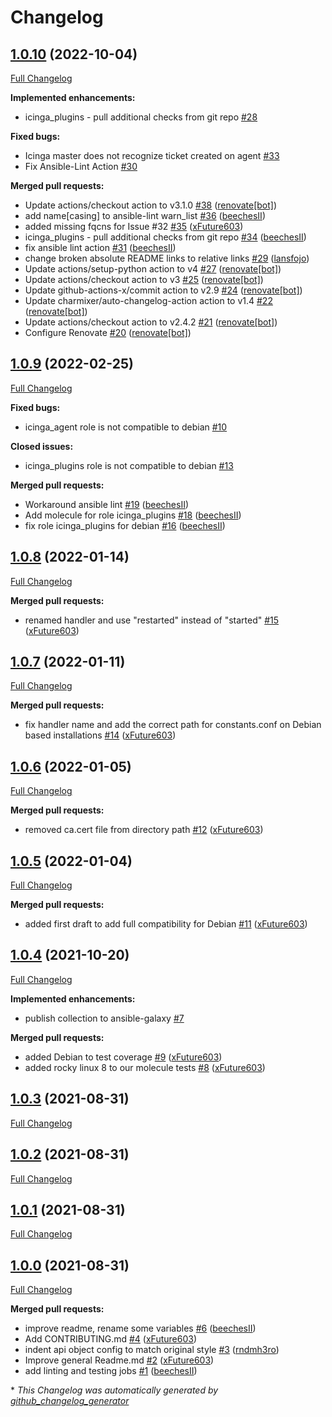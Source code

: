 # Changelog

## [1.0.10](https://github.com/T-Systems-MMS/ansible-collection-icinga/tree/1.0.10) (2022-10-04)

[Full Changelog](https://github.com/T-Systems-MMS/ansible-collection-icinga/compare/1.0.9...1.0.10)

**Implemented enhancements:**

- icinga\_plugins - pull additional checks from git repo [\#28](https://github.com/T-Systems-MMS/ansible-collection-icinga/issues/28)

**Fixed bugs:**

- Icinga master does not recognize ticket created on agent [\#33](https://github.com/T-Systems-MMS/ansible-collection-icinga/issues/33)
- Fix Ansible-Lint Action  [\#30](https://github.com/T-Systems-MMS/ansible-collection-icinga/issues/30)

**Merged pull requests:**

- Update actions/checkout action to v3.1.0 [\#38](https://github.com/T-Systems-MMS/ansible-collection-icinga/pull/38) ([renovate[bot]](https://github.com/apps/renovate))
- add name\[casing\] to ansible-lint warn\_list [\#36](https://github.com/T-Systems-MMS/ansible-collection-icinga/pull/36) ([beechesII](https://github.com/beechesII))
- added missing fqcns for Issue  \#32 [\#35](https://github.com/T-Systems-MMS/ansible-collection-icinga/pull/35) ([xFuture603](https://github.com/xFuture603))
-  icinga\_plugins - pull additional checks from git repo [\#34](https://github.com/T-Systems-MMS/ansible-collection-icinga/pull/34) ([beechesII](https://github.com/beechesII))
- fix ansible lint action [\#31](https://github.com/T-Systems-MMS/ansible-collection-icinga/pull/31) ([beechesII](https://github.com/beechesII))
- change broken absolute README links to relative links [\#29](https://github.com/T-Systems-MMS/ansible-collection-icinga/pull/29) ([lansfojo](https://github.com/lansfojo))
- Update actions/setup-python action to v4 [\#27](https://github.com/T-Systems-MMS/ansible-collection-icinga/pull/27) ([renovate[bot]](https://github.com/apps/renovate))
- Update actions/checkout action to v3 [\#25](https://github.com/T-Systems-MMS/ansible-collection-icinga/pull/25) ([renovate[bot]](https://github.com/apps/renovate))
- Update github-actions-x/commit action to v2.9 [\#24](https://github.com/T-Systems-MMS/ansible-collection-icinga/pull/24) ([renovate[bot]](https://github.com/apps/renovate))
- Update charmixer/auto-changelog-action action to v1.4 [\#22](https://github.com/T-Systems-MMS/ansible-collection-icinga/pull/22) ([renovate[bot]](https://github.com/apps/renovate))
- Update actions/checkout action to v2.4.2 [\#21](https://github.com/T-Systems-MMS/ansible-collection-icinga/pull/21) ([renovate[bot]](https://github.com/apps/renovate))
- Configure Renovate [\#20](https://github.com/T-Systems-MMS/ansible-collection-icinga/pull/20) ([renovate[bot]](https://github.com/apps/renovate))

## [1.0.9](https://github.com/T-Systems-MMS/ansible-collection-icinga/tree/1.0.9) (2022-02-25)

[Full Changelog](https://github.com/T-Systems-MMS/ansible-collection-icinga/compare/1.0.8...1.0.9)

**Fixed bugs:**

- icinga\_agent role is not compatible to debian [\#10](https://github.com/T-Systems-MMS/ansible-collection-icinga/issues/10)

**Closed issues:**

- icinga\_plugins role is not compatible to debian [\#13](https://github.com/T-Systems-MMS/ansible-collection-icinga/issues/13)

**Merged pull requests:**

- Workaround ansible lint [\#19](https://github.com/T-Systems-MMS/ansible-collection-icinga/pull/19) ([beechesII](https://github.com/beechesII))
- Add molecule for role icinga\_plugins [\#18](https://github.com/T-Systems-MMS/ansible-collection-icinga/pull/18) ([beechesII](https://github.com/beechesII))
- fix role icinga\_plugins for debian [\#16](https://github.com/T-Systems-MMS/ansible-collection-icinga/pull/16) ([beechesII](https://github.com/beechesII))

## [1.0.8](https://github.com/T-Systems-MMS/ansible-collection-icinga/tree/1.0.8) (2022-01-14)

[Full Changelog](https://github.com/T-Systems-MMS/ansible-collection-icinga/compare/1.0.7...1.0.8)

**Merged pull requests:**

- renamed handler and use "restarted" instead of "started" [\#15](https://github.com/T-Systems-MMS/ansible-collection-icinga/pull/15) ([xFuture603](https://github.com/xFuture603))

## [1.0.7](https://github.com/T-Systems-MMS/ansible-collection-icinga/tree/1.0.7) (2022-01-11)

[Full Changelog](https://github.com/T-Systems-MMS/ansible-collection-icinga/compare/1.0.6...1.0.7)

**Merged pull requests:**

- fix handler name and add the correct path for constants.conf on Debian based installations [\#14](https://github.com/T-Systems-MMS/ansible-collection-icinga/pull/14) ([xFuture603](https://github.com/xFuture603))

## [1.0.6](https://github.com/T-Systems-MMS/ansible-collection-icinga/tree/1.0.6) (2022-01-05)

[Full Changelog](https://github.com/T-Systems-MMS/ansible-collection-icinga/compare/1.0.5...1.0.6)

**Merged pull requests:**

- removed ca.cert file from directory path [\#12](https://github.com/T-Systems-MMS/ansible-collection-icinga/pull/12) ([xFuture603](https://github.com/xFuture603))

## [1.0.5](https://github.com/T-Systems-MMS/ansible-collection-icinga/tree/1.0.5) (2022-01-04)

[Full Changelog](https://github.com/T-Systems-MMS/ansible-collection-icinga/compare/1.0.4...1.0.5)

**Merged pull requests:**

- added first draft to add full compatibility for Debian [\#11](https://github.com/T-Systems-MMS/ansible-collection-icinga/pull/11) ([xFuture603](https://github.com/xFuture603))

## [1.0.4](https://github.com/T-Systems-MMS/ansible-collection-icinga/tree/1.0.4) (2021-10-20)

[Full Changelog](https://github.com/T-Systems-MMS/ansible-collection-icinga/compare/1.0.3...1.0.4)

**Implemented enhancements:**

- publish collection to ansible-galaxy [\#7](https://github.com/T-Systems-MMS/ansible-collection-icinga/issues/7)

**Merged pull requests:**

- added Debian to test coverage [\#9](https://github.com/T-Systems-MMS/ansible-collection-icinga/pull/9) ([xFuture603](https://github.com/xFuture603))
- added rocky linux 8 to our molecule tests [\#8](https://github.com/T-Systems-MMS/ansible-collection-icinga/pull/8) ([xFuture603](https://github.com/xFuture603))

## [1.0.3](https://github.com/T-Systems-MMS/ansible-collection-icinga/tree/1.0.3) (2021-08-31)

[Full Changelog](https://github.com/T-Systems-MMS/ansible-collection-icinga/compare/1.0.2...1.0.3)

## [1.0.2](https://github.com/T-Systems-MMS/ansible-collection-icinga/tree/1.0.2) (2021-08-31)

[Full Changelog](https://github.com/T-Systems-MMS/ansible-collection-icinga/compare/1.0.1...1.0.2)

## [1.0.1](https://github.com/T-Systems-MMS/ansible-collection-icinga/tree/1.0.1) (2021-08-31)

[Full Changelog](https://github.com/T-Systems-MMS/ansible-collection-icinga/compare/1.0.0...1.0.1)

## [1.0.0](https://github.com/T-Systems-MMS/ansible-collection-icinga/tree/1.0.0) (2021-08-31)

[Full Changelog](https://github.com/T-Systems-MMS/ansible-collection-icinga/compare/cdb54076888588fb8a9a7f3c7596e70c7bb70527...1.0.0)

**Merged pull requests:**

- improve readme, rename some variables [\#6](https://github.com/T-Systems-MMS/ansible-collection-icinga/pull/6) ([beechesII](https://github.com/beechesII))
- Add CONTRIBUTING.md [\#4](https://github.com/T-Systems-MMS/ansible-collection-icinga/pull/4) ([xFuture603](https://github.com/xFuture603))
- indent api object config to match original style [\#3](https://github.com/T-Systems-MMS/ansible-collection-icinga/pull/3) ([rndmh3ro](https://github.com/rndmh3ro))
- Improve general Readme.md [\#2](https://github.com/T-Systems-MMS/ansible-collection-icinga/pull/2) ([xFuture603](https://github.com/xFuture603))
- add linting and testing jobs [\#1](https://github.com/T-Systems-MMS/ansible-collection-icinga/pull/1) ([beechesII](https://github.com/beechesII))



\* *This Changelog was automatically generated by [github_changelog_generator](https://github.com/github-changelog-generator/github-changelog-generator)*
